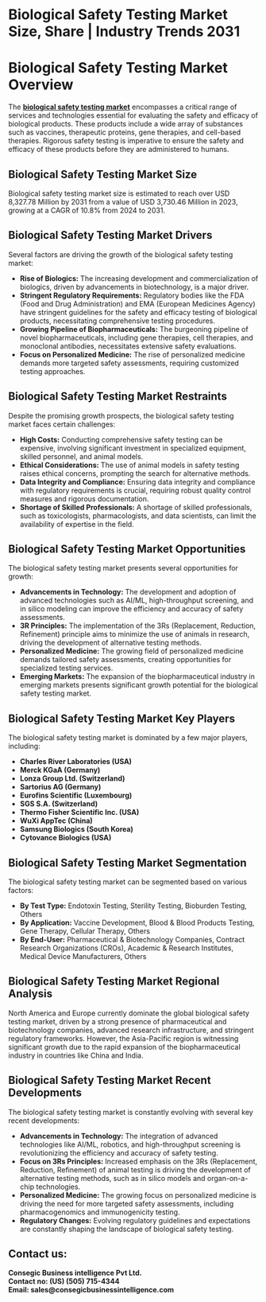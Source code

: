 # Biological Safety Testing Market Size, Share | Industry Trends 2031

<h1><b>Biological Safety Testing Market Overview</b></h1>
<p>The <a href="https://www.consegicbusinessintelligence.com/biological-safety-testing-market"><b>biological safety testing market</b></a> encompasses a critical range of services and technologies essential for evaluating the safety and efficacy of biological products. These products include a wide array of substances such as vaccines, therapeutic proteins, gene therapies, and cell-based therapies. Rigorous safety testing is imperative to ensure the safety and efficacy of these products before they are administered to humans.</p>
<h2><b>Biological Safety Testing Market Size</b></h2>
<p>Biological safety testing market size is estimated to reach over USD 8,327.78 Million by 2031 from a value of USD 3,730.46 Million in 2023, growing at a CAGR of 10.8% from 2024 to 2031.</p>
<h2><b>Biological Safety Testing Market Drivers</b></h2>
<p>Several factors are driving the growth of the biological safety testing market:</p>
<ul>
<li><b>Rise of Biologics:</b> The increasing development and commercialization of biologics, driven by advancements in biotechnology, is a major driver.</li>
<li><b>Stringent Regulatory Requirements:</b> Regulatory bodies like the FDA (Food and Drug Administration) and EMA (European Medicines Agency) have stringent guidelines for the safety and efficacy testing of biological products, necessitating comprehensive testing procedures.</li>
<li><b>Growing Pipeline of Biopharmaceuticals:</b> The burgeoning pipeline of novel biopharmaceuticals, including gene therapies, cell therapies, and monoclonal antibodies, necessitates extensive safety evaluations.</li>
<li><b>Focus on Personalized Medicine:</b> The rise of personalized medicine demands more targeted safety assessments, requiring customized testing approaches.</li>
</ul>

<h2><b>Biological Safety Testing Market Restraints</b></h2>
<p>Despite the promising growth prospects, the biological safety testing market faces certain challenges:</p>
<ul>
<li><b>High Costs:</b> Conducting comprehensive safety testing can be expensive, involving significant investment in specialized equipment, skilled personnel, and animal models.</li>
<li><b>Ethical Considerations:</b> The use of animal models in safety testing raises ethical concerns, prompting the search for alternative methods.</li>
<li><b>Data Integrity and Compliance:</b> Ensuring data integrity and compliance with regulatory requirements is crucial, requiring robust quality control measures and rigorous documentation.</li>
<li><b>Shortage of Skilled Professionals:</b> A shortage of skilled professionals, such as toxicologists, pharmacologists, and data scientists, can limit the availability of expertise in the field.</li>
</ul>

<h2><b>Biological Safety Testing Market Opportunities</b></h2>
<p>The biological safety testing market presents several opportunities for growth:</p>
<ul>
<li><b>Advancements in Technology:</b> The development and adoption of advanced technologies such as AI/ML, high-throughput screening, and in silico modeling can improve the efficiency and accuracy of safety assessments.</li>
<li><b>3R Principles:</b> The implementation of the 3Rs (Replacement, Reduction, Refinement) principle aims to minimize the use of animals in research, driving the development of alternative testing methods.</li>
<li><b>Personalized Medicine:</b> The growing field of personalized medicine demands tailored safety assessments, creating opportunities for specialized testing services.</li>
<li><b>Emerging Markets:</b> The expansion of the biopharmaceutical industry in emerging markets presents significant growth potential for the biological safety testing market.</li>
</ul>

<h2><b>Biological Safety Testing Market Key Players</b></h2>
<p>The biological safety testing market is dominated by a few major players, including:</p>
<ul>
<li><b>Charles River Laboratories (USA)</b></li>
<li><b>Merck KGaA (Germany)</b></li>
<li><b>Lonza Group Ltd. (Switzerland)</b></li>
<li><b>Sartorius AG (Germany)</b></li>
<li><b>Eurofins Scientific (Luxembourg)</b></li>
<li><b>SGS S.A. (Switzerland)</b></li>
<li><b>Thermo Fisher Scientific Inc. (USA)</b></li>
<li><b>WuXi AppTec (China)</b></li>
<li><b>Samsung Biologics (South Korea)</b></li>
<li><b>Cytovance Biologics (USA)</b></li>
</ul>

<h2><b>Biological Safety Testing Market Segmentation</b></h2>
<p>The biological safety testing market can be segmented based on various factors:</p>
<ul>
<li><b>By Test Type:</b> Endotoxin Testing, Sterility Testing, Bioburden Testing, Others</li>
<li><b>By Application:</b> Vaccine Development, Blood & Blood Products Testing, Gene Therapy, Cellular Therapy, Others</li>
<li><b>By End-User:</b> Pharmaceutical & Biotechnology Companies, Contract Research Organizations (CROs), Academic & Research Institutes, Medical Device Manufacturers, Others</li>
</ul>

<h2><b>Biological Safety Testing Market Regional Analysis</b></h2>
<p>North America and Europe currently dominate the global biological safety testing market, driven by a strong presence of pharmaceutical and biotechnology companies, advanced research infrastructure, and stringent regulatory frameworks. However, the Asia-Pacific region is witnessing significant growth due to the rapid expansion of the biopharmaceutical industry in countries like China and India.</p>

<h2><b>Biological Safety Testing Market Recent Developments</b></h2>
<p>The biological safety testing market is constantly evolving with several key recent developments:</p>
<ul>
<li><b>Advancements in Technology:</b> The integration of advanced technologies like AI/ML, robotics, and high-throughput screening is revolutionizing the efficiency and accuracy of safety testing.</li>
<li><b>Focus on 3Rs Principles:</b> Increased emphasis on the 3Rs (Replacement, Reduction, Refinement) of animal testing is driving the development of alternative testing methods, such as in silico models and organ-on-a-chip technologies.</li>
<li><b>Personalized Medicine:</b> The growing focus on personalized medicine is driving the need for more targeted safety assessments, including pharmacogenomics and immunogenicity testing.</li>
<li><b>Regulatory Changes:</b> Evolving regulatory guidelines and expectations are constantly shaping the landscape of biological safety testing.</li>
</ul>

<h2><b>Contact us:</h2>
<p>Consegic Business intelligence Pvt Ltd.<br>
Contact no: (US) (505) 715-4344<br>
Email: sales@consegicbusinessintelligence.com</b></p>

